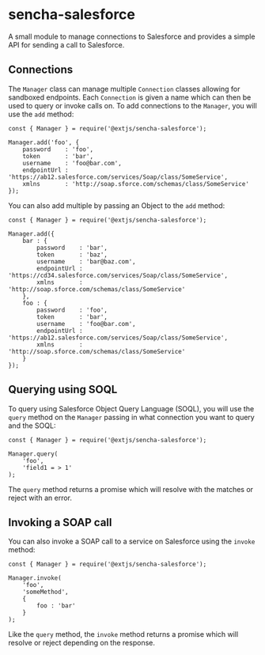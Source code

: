 # sencha-salesforce

A small module to manage connections to Salesforce and provides a simple API for sending a call to Salesforce.

## Connections

The `Manager` class can manage multiple `Connection` classes allowing for sandboxed endpoints. Each `Connection` is
given a name which can then be used to query or invoke calls on. To add connections to the `Manager`, you will use
the `add` method:

    const { Manager } = require('@extjs/sencha-salesforce');

    Manager.add('foo', {
        password    : 'foo',
        token       : 'bar',
        username    : 'foo@bar.com',
        endpointUrl : 'https://ab12.salesforce.com/services/Soap/class/SomeService',
        xmlns       : 'http://soap.sforce.com/schemas/class/SomeService'
    });

You can also add multiple by passing an Object to the `add` method:

    const { Manager } = require('@extjs/sencha-salesforce');

    Manager.add({
        bar : {
            password    : 'bar',
            token       : 'baz',
            username    : 'bar@baz.com',
            endpointUrl : 'https://cd34.salesforce.com/services/Soap/class/SomeService',
            xmlns       : 'http://soap.sforce.com/schemas/class/SomeService'
        },
        foo : {
            password    : 'foo',
            token       : 'bar',
            username    : 'foo@bar.com',
            endpointUrl : 'https://ab12.salesforce.com/services/Soap/class/SomeService',
            xmlns       : 'http://soap.sforce.com/schemas/class/SomeService'
        }
    });

## Querying using SOQL

To query using Salesforce Object Query Language (SOQL), you will use the `query` method on the `Manager` passing in what
connection you want to query and the SOQL:

    const { Manager } = require('@extjs/sencha-salesforce');

    Manager.query(
        'foo',
        'field1 = > 1'
    );

The `query` method returns a promise which will resolve with the matches or reject with an error.

## Invoking a SOAP call

You can also invoke a SOAP call to a service on Salesforce using the `invoke` method:

    const { Manager } = require('@extjs/sencha-salesforce');

    Manager.invoke(
        'foo',
        'someMethod',
        {
            foo : 'bar'
        }
    );

Like the `query` method, the `invoke` method returns a promise which will resolve or reject depending on the response.
